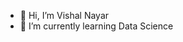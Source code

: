 - 👋 Hi, I’m Vishal Nayar
- 🌱 I’m currently learning Data Science

<!---
vishalsvnayar/vishalsvnayar is a ✨ special ✨ repository because its `README.md` (this file) appears on your GitHub profile.
You can click the Preview link to take a look at your changes.
--->
